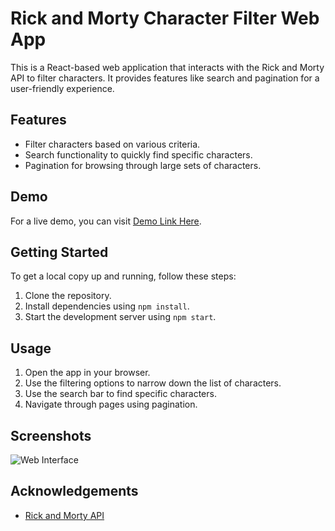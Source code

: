 # Rick and Morty Character Filter Web App

This is a React-based web application that interacts with the Rick and Morty API to filter characters. It provides features like search and pagination for a user-friendly experience.

## Features

- Filter characters based on various criteria.
- Search functionality to quickly find specific characters.
- Pagination for browsing through large sets of characters.

## Demo

For a live demo, you can visit [Demo Link Here](https://rick-n-morty-ui.netlify.app/).

## Getting Started

To get a local copy up and running, follow these steps:

1. Clone the repository.
2. Install dependencies using `npm install`.
3. Start the development server using `npm start`.

## Usage

1. Open the app in your browser.
2. Use the filtering options to narrow down the list of characters.
3. Use the search bar to find specific characters.
4. Navigate through pages using pagination.

## Screenshots


![Web Interface](https://github.com/edwinjzph/rick-n-morty-ui/assets/83514834/72426e5b-4bbc-423a-9a50-1c8655e314f9)



## Acknowledgements

- [Rick and Morty API](https://rickandmortyapi.com/)

